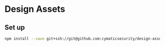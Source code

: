 # Design Assets

## Set up

```sh
npm install --save git+ssh://git@github.com:cymaticsecurity/design-assets.git#master
```
